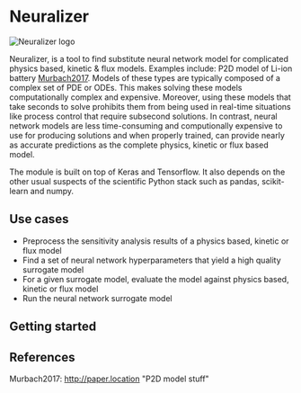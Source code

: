 Neuralizer
==========

![Neuralizer logo](https://ih0.redbubble.net/image.32348833.3786/pp,550x550.u1.jpg)

Neuralizer, is a tool to find substitute neural network model for complicated physics based, kinetic & flux models. Examples include: P2D model of Li-ion battery [Murbach2017](#Murbach2017). Models of these types are typically composed of a complex set of PDE or ODEs. This makes solving these models computationally complex and expensive.  Moreover, using these models that take seconds to solve prohibits them from being used in real-time situations like process control that require subsecond solutions. In contrast, neural network models are less time-consuming and computionally expensive to use for producing solutions and when properly trained, can provide nearly as accurate predictions as the complete physics, kinetic or flux based model.

The module is built on top of Keras and Tensorflow.  It also depends on the other usual suspects of the scientific Python stack such as pandas, scikit-learn and numpy.

Use cases
----------------
* Preprocess the sensitivity analysis results of a physics based, kinetic or flux model
* Find a set of neural network hyperparameters that yield a high quality surrogate model
* For a given surrogate model, evaluate the model against physics based, kinetic or flux model
* Run the neural network surrogate model

Getting started
-----------------


References
-----------------
<a name="Murbach2017">Murbach2017: http://paper.location "P2D model stuff"</a>
